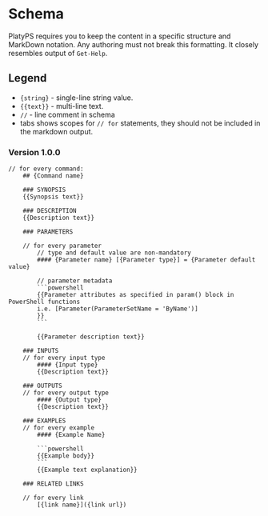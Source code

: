 # Schema

PlatyPS requires you to keep the content in a specific structure and MarkDown notation. Any authoring must not break this formatting.
It closely resembles output of `Get-Help`.

## Legend

*   `{string}` - single-line string value.
*   `{{text}}` - multi-line text.
*   `//` - line comment in schema
*   tabs shows scopes for `// for` statements, they should not be included in the markdown output.

### Version 1.0.0

    // for every command:
        ## {Command name}

        ### SYNOPSIS
        {{Synopsis text}}

        ### DESCRIPTION
        {{Description text}}

        ### PARAMETERS

        // for every parameter
            // type and default value are non-mandatory
            #### {Parameter name} [{Parameter type}] = {Parameter default value}

            // parameter metadata
            ```powershell
            {{Parameter attributes as specified in param() block in PowerShell functions
            i.e. [Parameter(ParameterSetName = 'ByName')]
            }}
            ```

            {{Parameter description text}}

        ### INPUTS
        // for every input type
            #### {Input type}
            {{Description text}}

        ### OUTPUTS
        // for every output type
            #### {Output type}
            {{Description text}}

        ### EXAMPLES
        // for every example
            #### {Example Name}

            ```powershell
            {{Example body}}
            ```
            {{Example text explanation}}

        ### RELATED LINKS

        // for every link
            [{link name}]({link url})

